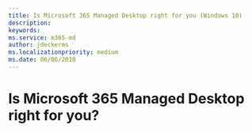 ```yaml
---
title: Is Microsoft 365 Managed Desktop right for you (Windows 10)
description:  
keywords: 
ms.service: m365-md
author: jdeckerms
ms.localizationpriority: medium
ms.date: 06/06/2018
---
```


# Is Microsoft 365 Managed Desktop right for you?